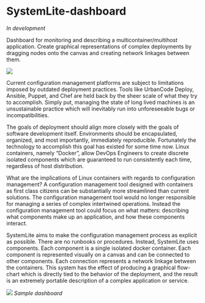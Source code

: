 # SystemLite-dashboard

*In development*

Dashboard for monitoring and describing a multicontainer/multihost application. Create graphical representations of complex deployments by dragging nodes onto the canvas and creating network linkages between them.

![](http://i.imgur.com/95GK0jf.png)

Current configuration management platforms are subject to limitations imposed by outdated deployment practices. Tools like UrbanCode Deploy, Ansible, Puppet, and Chef are held back by the sheer scale of what they try to accomplish. Simply put, managing the state of long lived machines is an unsustainable practice which will inevitably run into unforeseeable bugs or incompatibilities.

The goals of deployment should align more closely with the goals of software development itself. Environments should be encapsulated, organized, and most importantly, immediately reproducible. Fortunately the technology to accomplish this
goal has existed for some time now. Linux containers, namely “Docker”, allow DevOps
Engineers to create discrete isolated components which are guaranteed to run consistently each time, regardless of host distribution.

What are the implications of Linux containers with regards to configuration management? A configuration management tool designed with containers as first class citizens can be substantially more streamlined than current solutions. The configuration management tool would no longer responsible for managing a series of complex intertwined operations. Instead the configuration management tool could focus on what matters: describing what components make up an application, and how these components interact.

SystemLite aims to make the configuration management process as explicit as possible. There are no runbooks or procedures. Instead, SystemLite uses components. Each component is a single isolated docker container. Each component is represented visually on a canvas and can be connected to other components. Each connection represents a network linkage between the containers. This system has the effect of producing a graphical flow-chart which is directly tied to the behavior of the deployment, and the result is an extremely portable description of a complex application or service.

![](http://i.imgur.com/Xvj1WE9.png)
*Sample dashboard*
